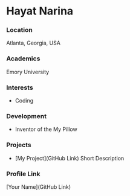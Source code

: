 # Hayat Narina

### Location

Atlanta, Georgia, USA

### Academics

Emory University

### Interests

- Coding

### Development

- Inventor of the My Pillow

### Projects

- [My Project](GitHub Link) Short Description

### Profile Link

[Your Name](GitHub Link)
